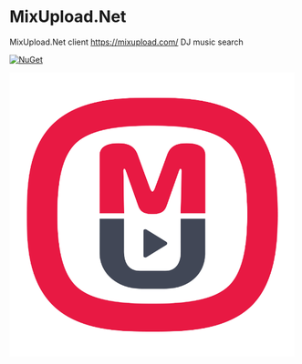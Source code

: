 # MixUpload.Net
MixUpload.Net client
https://mixupload.com/ DJ music search

[![NuGet](https://img.shields.io/nuget/v/MixUpload.Net.svg?style=flat-square)](https://www.nuget.org/packages/MixUpload.Net)

![logo](mixupload.png)